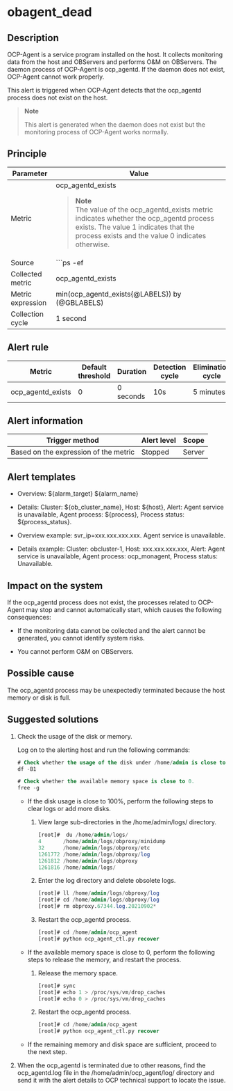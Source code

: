 obagent_dead
=================================

Description
--------------------------------

OCP-Agent is a service program installed on the host. It collects monitoring data from the host and OBServers and performs O\&M on OBServers. The daemon process of OCP-Agent is ocp_agentd. If the daemon does not exist, OCP-Agent cannot work properly.

This alert is triggered when OCP-Agent detects that the ocp_agentd process does not exist on the host.

> **Note**
>
> This alert is generated when the daemon does not exist but the monitoring process of OCP-Agent works normally.

Principle
------------------------------

|     Parameter     |                                                                                                                   Value                                                                                                                   |
|-------------------|-------------------------------------------------------------------------------------------------------------------------------------------------------------------------------------------------------------------------------------------|
| Metric            | ocp_agentd_exists <blockquote>**Note** <br> The value of the ocp_agentd_exists metric indicates whether the ocp_agentd process exists. The value 1 indicates that the process exists and the value 0 indicates otherwise. </blockquote>|
| Source            | ```ps -ef|grep -w ocp_agentd|grep -v grep|wc -l ```                                                                                                                                                        |
| Collected metric  | ocp_agentd_exists                                                                                                                                                                                                                         |
| Metric expression | min(ocp_agentd_exists{@LABELS}) by (@GBLABELS)                                                                                                                                                                                            |
| Collection cycle  | 1 second                                                                                                                                                                                                                                  |

Alert rule
-------------------------------

|      Metric       | Default threshold | Duration  | Detection cycle | Elimination cycle |
|-------------------|-------------------|-----------|-----------------|-------------------|
| ocp_agentd_exists | 0                 | 0 seconds | 10s             | 5 minutes         |

Alert information
--------------------------------------

|            Trigger method             | Alert level | Scope  |
|---------------------------------------|-------------|--------|
| Based on the expression of the metric | Stopped     | Server |

Alert templates
------------------------------------

* Overview: ${alarm_target} ${alarm_name}

* Details: Cluster: ${ob_cluster_name}, Host: ${host}, Alert: Agent service is unavailable, Agent process: \${process}, Process status: ${process_status}.

* Overview example: svr_ip=xxx.xxx.xxx.xxx. Agent service is unavailable.

* Details example: Cluster: obcluster-1, Host: xxx.xxx.xxx.xxx, Alert: Agent service is unavailable, Agent process: ocp_monagent, Process status: Unavailable.

Impact on the system
-----------------------------------------

If the ocp_agentd process does not exist, the processes related to OCP-Agent may stop and cannot automatically start, which causes the following consequences:

* If the monitoring data cannot be collected and the alert cannot be generated, you cannot identify system risks.

* You cannot perform O\&M on OBServers.

Possible cause
-----------------------------------

The ocp_agentd process may be unexpectedly terminated because the host memory or disk is full.

Suggested solutions
----------------------------------------

1. Check the usage of the disk or memory.

   Log on to the alerting host and run the following commands:

   ```sql
   # Check whether the usage of the disk under /home/admin is close to 100%. 
   df -B1
   
   # Check whether the available memory space is close to 0. 
   free -g
   ```

   * If the disk usage is close to 100%, perform the following steps to clear logs or add more disks.

     1. View large sub-directories in the /home/admin/logs/ directory.

        ```sql
        [root]#  du /home/admin/logs/
        4       /home/admin/logs/obproxy/minidump
        32      /home/admin/logs/obproxy/etc
        1261772 /home/admin/logs/obproxy/log
        1261812 /home/admin/logs/obproxy
        1261816 /home/admin/logs/
        ```

     2. Enter the log directory and delete obsolete logs.

        ```sql
        [root]# ll /home/admin/logs/obproxy/log
        [root]# cd /home/admin/logs/obproxy/log
        [root]# rm obproxy.67344.log.20210902*
        ```

     3. Restart the ocp_agentd process.

        ```sql
        [root]# cd /home/admin/ocp_agent
        [root]# python ocp_agent_ctl.py recover
        ```

   * If the available memory space is close to 0, perform the following steps to release the memory, and restart the process.

     1. Release the memory space.

        ```sql
        [root]# sync
        [root]# echo 1 > /proc/sys/vm/drop_caches
        [root]# echo 0 > /proc/sys/vm/drop_caches
        ```

     2. Restart the ocp_agentd process.

        ```sql
        [root]# cd /home/admin/ocp_agent
        [root]# python ocp_agent_ctl.py recover
        ```

   * If the remaining memory and disk space are sufficient, proceed to the next step.

2. When the ocp_agentd is terminated due to other reasons, find the ocp_agentd.log file in the /home/admin/ocp_agent/log/ directory and send it with the alert details to OCP technical support to locate the issue.
